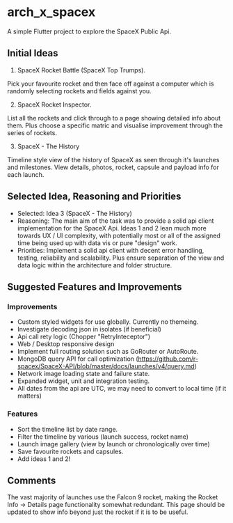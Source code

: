 # arch_x_spacex

A simple Flutter project to explore the SpaceX Public Api.

## Initial Ideas
1. SpaceX Rocket Battle (SpaceX Top Trumps). 

Pick your favourite rocket and then face off against a computer which is randomly selecting rockets and fields against you.

2. SpaceX Rocket Inspector.

List all the rockets and click through to a page showing detailed info about them. Plus choose a specific matric and visualise improvement through the series of rockets.

3. SpaceX - The History

Timeline style view of the history of SpaceX as seen through it's launches and milestones. View details, photos, rocket, capsule and payload info for each launch.

## Selected Idea, Reasoning and Priorities

 - Selected: Idea 3 (SpaceX - The History)
 - Reasoning: The main aim of the task was to provide a solid api client implementation for the SpaceX Api. Ideas 1 and 2 lean much more towards UX / UI complexity, with potentially most or all of the assigned time being used up with data vis or pure "design" work.
 - Priorities: Implement a solid api client with decent error handling, testing, reliability and scalability. Plus ensure separation of the view and data logic within the architecture and folder structure.

## Suggested Features and Improvements
### Improvements
- Custom styled widgets for use globally. Currently no themeing.
- Investigate decoding json in isolates (if beneficial)
- Api call rety logic (Chopper "RetryInteceptor")
- Web / Desktop responsive design
- Implement full routing solution such as GoRouter or AutoRoute.
- MongoDB query API for call optimization (https://github.com/r-spacex/SpaceX-API/blob/master/docs/launches/v4/query.md)
- Network image loading state and failure state.
- Expanded widget, unit and integration testing.
- All dates from the api are UTC, we may need to convert to local time (if it matters)
### Features
- Sort the timeline list by date range.
- Filter the timeline by various (launch success, rocket name)
- Launch image gallery (view by launch or chronologically over time)
- Save favourite rockets and capsules.
- Add ideas 1 and 2!

## Comments

The vast majority of launches use the Falcon 9 rocket, making the Rocket Info -> Details page functionality somewhat redundant. This page should be updated to show info beyond just the rocket if it is to be useful.
